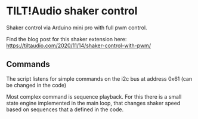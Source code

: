 # TILT!Audio shaker control

Shaker control via Arduino mini pro with full pwm control.

Find the blog post for this shaker extension here: https://tiltaudio.com/2020/11/14/shaker-control-with-pwm/

## Commands

The script listens for simple commands on the i2c bus at address 0x61 (can be changed in the code)

Most complex command is sequence playback. For this there is a small state engine implemented in the
main loop, that changes shaker speed based on sequences that a defined in the code.
